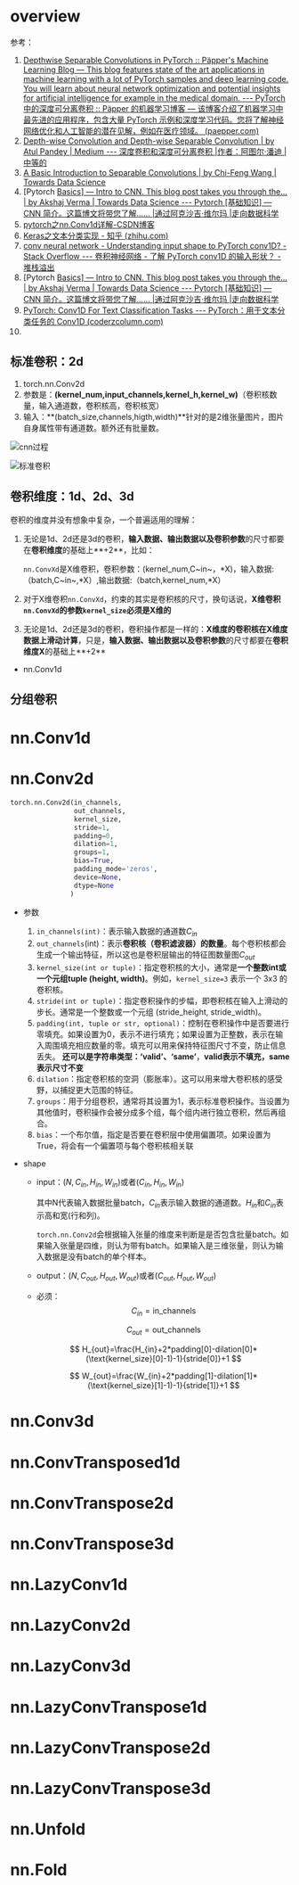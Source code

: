 # overview

参考：

1. [Depthwise Separable Convolutions in PyTorch :: Päpper's Machine Learning Blog — This blog features state of the art applications in machine learning with a lot of PyTorch samples and deep learning code. You will learn about neural network optimization and potential insights for artificial intelligence for example in the medical domain. --- PyTorch 中的深度可分离卷积 :: Päpper 的机器学习博客 — 该博客介绍了机器学习中最先进的应用程序，包含大量 PyTorch 示例和深度学习代码。您将了解神经网络优化和人工智能的潜在见解，例如在医疗领域。 (paepper.com)](https://www.paepper.com/blog/posts/depthwise-separable-convolutions-in-pytorch/)
2. [Depth-wise Convolution and Depth-wise Separable Convolution | by Atul Pandey | Medium --- 深度卷积和深度可分离卷积 |作者：阿图尔·潘迪 |中等的](https://medium.com/@zurister/depth-wise-convolution-and-depth-wise-separable-convolution-37346565d4ec)
3. [A Basic Introduction to Separable Convolutions | by Chi-Feng Wang | Towards Data Science](https://towardsdatascience.com/a-basic-introduction-to-separable-convolutions-b99ec3102728)
4. [Pytorch [Basics\] — Intro to CNN. This blog post takes you through the… | by Akshaj Verma | Towards Data Science --- Pytorch [基础知识] — CNN 简介。这篇博文将带您了解…… |通过阿克沙吉·维尔玛 |走向数据科学](https://towardsdatascience.com/pytorch-basics-how-to-train-your-neural-net-intro-to-cnn-26a14c2ea29)
5. [pytorch之nn.Conv1d详解-CSDN博客](https://blog.csdn.net/sunny_xsc1994/article/details/82969867)
6. [Keras之文本分类实现 - 知乎 (zhihu.com)](https://zhuanlan.zhihu.com/p/29201491)
7. [conv neural network - Understanding input shape to PyTorch conv1D? - Stack Overflow --- 卷积神经网络 - 了解 PyTorch conv1D 的输入形状？ - 堆栈溢出](https://stackoverflow.com/questions/62372938/understanding-input-shape-to-pytorch-conv1d)
8. [Pytorch [Basics\] — Intro to CNN. This blog post takes you through the… | by Akshaj Verma | Towards Data Science --- Pytorch [基础知识] — CNN 简介。这篇博文将带您了解…… |通过阿克沙吉·维尔玛 |走向数据科学](https://towardsdatascience.com/pytorch-basics-how-to-train-your-neural-net-intro-to-cnn-26a14c2ea29)
9. [PyTorch: Conv1D For Text Classification Tasks --- PyTorch：用于文本分类任务的 Conv1D (coderzcolumn.com)](https://coderzcolumn.com/tutorials/artificial-intelligence/pytorch-conv1d-for-text-classification)
10. 

## 标准卷积：2d

1. torch.nn.Conv2d
2. 参数是：**(kernel_num,input_channels,kernel_h,kernel_w)**（卷积核数量，输入通道数，卷积核高，卷积核宽）
3. 输入：**(batch_size,channels,higth,width)**针对的是2维张量图片，图片自身属性带有通道数。额外还有批量数。

![cnn过程](./../示例图片/cnn过程.gif)

![标准卷积](./../示例图片/标准卷积.png)

## 卷积维度：1d、2d、3d

卷积的维度并没有想象中复杂，一个普遍适用的理解：

1. 无论是1d、2d还是3d的卷积，**输入数据、输出数据以及卷积参数**的尺寸都要在**卷积维度**的基础上**+2**，比如：

   `nn.ConvXd`是X维卷积，卷积参数：(kernel_num,C~in~，\*X)，输入数据:（batch,C~in~,\*X）,输出数据:（batch,kernel_num,\*X）

2. 对于X维卷积`nn.ConvXd`，约束的其实是卷积核的尺寸，换句话说，**X维卷积`nn.ConvXd`的参数`kernel_size`必须是X维的**

3. 无论是1d、2d还是3d的卷积，卷积操作都是一样的：**X维度的卷积核在X维度数据上滑动计算**，只是，**输入数据、输出数据以及卷积参数**的尺寸都要在**卷积维度X**的基础上**+2**

- nn.Conv1d

  

## 分组卷积

# nn.Conv1d

# nn.Conv2d

```python
torch.nn.Conv2d(in_channels,
                out_channels,
                kernel_size,
                stride=1,
                padding=0, 
                dilation=1, 
                groups=1, 
                bias=True,
                padding_mode='zeros',
                device=None, 
                dtype=None
               )
```

- 参数

  1. `in_channels(int)`：表示输入数据的通道数$C_{in}$
  2. `out_channels`(int)：表示**卷积核（卷积滤波器）的数量**。每个卷积核都会生成一个输出特征，所以这也是卷积层输出的特征图数量图$C_{out}$
  3. `kernel_size(int or tuple)`：指定卷积核的大小，通常是**一个整数int或一个元组tuple (height, width)**。例如，`kernel_size=3` 表示一个 3x3 的卷积核。
  4. `stride(int or tuple)`：指定卷积操作的步幅，即卷积核在输入上滑动的步长。通常是一个整数或一个元组 (stride_height, stride_width)。
  5. `padding(int, tuple or str, optional)`：控制在卷积操作中是否要进行零填充。如果设置为0，表示不进行填充；如果设置为正整数，表示在输入周围填充相应数量的零。填充可以用来保持特征图尺寸不变，防止信息丢失。 **还可以是字符串类型：‘valid’、‘same’**，**valid表示不填充，same表示尺寸不变**
  6. `dilation`：指定卷积核的空洞（膨胀率）。这可以用来增大卷积核的感受野，以捕捉更大范围的特征。
  7. `groups`：用于分组卷积，通常将其设置为1，表示标准卷积操作。当设置为其他值时，卷积操作会被分成多个组，每个组内进行独立卷积，然后再组合。
  8. `bias`：一个布尔值，指定是否要在卷积层中使用偏置项。如果设置为True，将会有一个偏置项与每个卷积核相关联

- shape

  - input：$(N,C_{in},H_{in},W_{in})$或者$(C_{in},H_{in},W_{in})$

    其中N代表输入数据批量batch，$C_{in}$表示输入数据的通道数。$H_{in}$和$C_{in}$表示高和宽(行和列)。

    `torch.nn.Conv2d`会根据输入张量的维度来判断是是否包含批量batch。如果输入张量是四维，则认为带有batch。如果输入是三维张量，则认为输入数据是没有batch的单个样本。

  - output：$(N,C_{out},H_{out},W_{out})$或者$(C_{out},H_{out},W_{out})$

  - 必须：
    $$
    C_{in}=\text{in_channels}
    $$

    $$
    C_{out}=\text{out_channels}
    $$

    $$
    H_{out}=\frac{H_{in}+2*padding[0]-dilation[0]*(\text{kernel_size}[0]-1)-1}{stride[0]}+1
    $$

    $$
    W_{out}=\frac{W_{in}+2*padding[1]-dilation[1]*(\text{kernel_size}[1]-1)-1}{stride[1]}+1
    $$

    

# nn.Conv3d

# nn.ConvTransposed1d

# nn.ConvTranspose2d

# nn.ConvTranspose3d

# nn.LazyConv1d

# nn.LazyConv2d

# nn.LazyConv3d

# nn.LazyConvTranspose1d

# nn.LazyConvTranspose2d

# nn.LazyConvTranspose3d

# nn.Unfold

# nn.Fold
